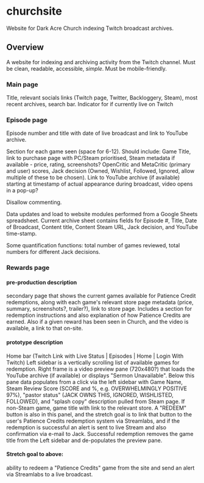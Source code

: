 # churchsite
Website for Dark Acre Church indexing Twitch broadcast archives.

## Overview
A website for indexing and archiving activity from the Twitch channel. Must be clean, readable, accessible, *simple*. Must be mobile-friendly.

### Main page
Title, relevant socials links (Twitch page, Twitter, Backloggery, Steam), most recent archives, search bar. Indicator for if currently live on Twitch

### Episode page
Episode number and title with date of live broadcast and link to YouTube archive.

Section for each game seen (space for 6-12). Should include: Game Title, link to purchase page with PC/Steam prioritised, Steam metadata if available - price, rating, screenshots? OpenCritic and MetaCritic (primary and user) scores, Jack decision (Owned, Wishlist, Followed, Ignored, allow multiple of these to be chosen). Link to YouTube archive (if available) starting at timestamp of actual appearance during broadcast, video opens in a pop-up?

Disallow commenting.

Data updates and load to website modules performed from a Google Sheets spreadsheet. Current archive sheet contains fields for Episode #, Title, Date of Broadcast, Content title, Content Steam URL, Jack decision, and YouTube time-stamp.

Some quantification functions: total number of games reviewed, total numbers for different Jack decisions.

### Rewards page
#### pre-production description
secondary page that shows the current games available for Patience Credit redemptions, along with each game's relevant store page metadata (price, summary, screenshots?, trailer?), link to store page. Includes a section for redemption instructions and also explanation of how Patience Credits are earned. Also if a given reward has been seen in Church, and the video is available, a link to that on-site.
#### prototype description
Home bar (Twitch Link with Live Status | Episodes | Home | Login With Twitch)
Left sidebar is a vertically scrolling list of available games for redemption.
Right frame is a video preview pane (720x480?) that loads the YouTube archive (if available) or displays "Sermon Unavailable". Below this pane data populates from a click via the left sidebar with Game Name, Steam Review Score (SCORE and %, e.g. OVERWHELMINGLY POSITIVE 97%), "pastor status" (JACK OWNS THIS, IGNORED, WISHLISTED, FOLLOWED), and "splash copy" description pulled from Steam page. If non-Steam game, game title with link to the relevant store. A "REDEEM" button is also in this panel, and the stretch goal is to link that button to the user's Patience Credits redemption system via Streamlabs, and if the redemption is successful an alert is sent to live Stream and also confirmation via e-mail to Jack. Successful redemption removes the game title from the Left sidebar and de-populates the preview pane.

#### Stretch goal to above:
ability to redeem a "Patience Credits" game from the site and send an alert via Streamlabs to a live broadcast.
